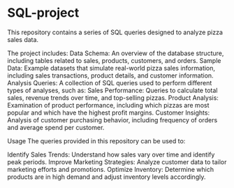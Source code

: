 # SQL-project

This repository contains a series of SQL queries designed to analyze pizza sales data. 

The project includes:
Data Schema: An overview of the database structure, including tables related to sales, products, customers, and orders.
Sample Data: Example datasets that simulate real-world pizza sales information, including sales transactions, product details, and customer information.
Analysis Queries: A collection of SQL queries used to perform different types of analyses, such as:
  Sales Performance: Queries to calculate total sales, revenue trends over time, and top-selling pizzas.
  Product Analysis: Examination of product performance, including which pizzas are most popular and which have the highest profit margins.
  Customer Insights: Analysis of customer purchasing behavior, including frequency of orders and average spend per customer.

Usage
The queries provided in this repository can be used to:

Identify Sales Trends: Understand how sales vary over time and identify peak periods.
Improve Marketing Strategies: Analyze customer data to tailor marketing efforts and promotions.
Optimize Inventory: Determine which products are in high demand and adjust inventory levels accordingly.
